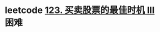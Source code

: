 # leetcode [123. 买卖股票的最佳时机 III](https://leetcode-cn.com/problems/best-time-to-buy-and-sell-stock-iii/) 困难

